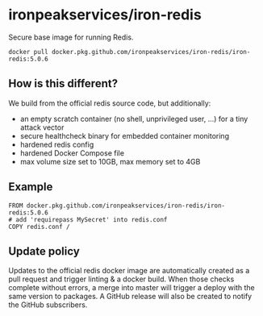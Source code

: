 # ironpeakservices/iron-redis
Secure base image for running Redis.

`docker pull docker.pkg.github.com/ironpeakservices/iron-redis/iron-redis:5.0.6`

## How is this different?
We build from the official redis source code, but additionally:
- an empty scratch container (no shell, unprivileged user, ...) for a tiny attack vector
- secure healthcheck binary for embedded container monitoring
- hardened redis config
- hardened Docker Compose file
- max volume size set to 10GB, max memory set to 4GB

## Example
```
FROM docker.pkg.github.com/ironpeakservices/iron-redis/iron-redis:5.0.6
# add 'requirepass MySecret' into redis.conf
COPY redis.conf / 
```

## Update policy
Updates to the official redis docker image are automatically created as a pull request and trigger linting & a docker build.
When those checks complete without errors, a merge into master will trigger a deploy with the same version to packages.
A GitHub release will also be created to notify the GitHub subscribers.
